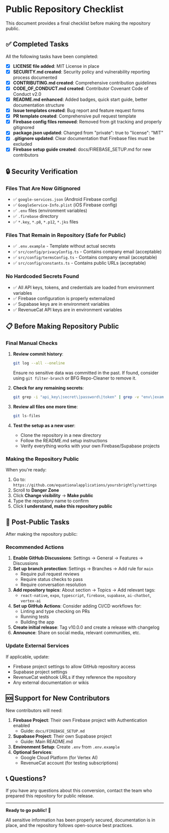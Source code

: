 # Public Repository Checklist

This document provides a final checklist before making the repository public.

## ✅ Completed Tasks

All the following tasks have been completed:

- [x] **LICENSE file added**: MIT License in place
- [x] **SECURITY.md created**: Security policy and vulnerability reporting process documented
- [x] **CONTRIBUTING.md created**: Comprehensive contribution guidelines
- [x] **CODE_OF_CONDUCT.md created**: Contributor Covenant Code of Conduct v2.0
- [x] **README.md enhanced**: Added badges, quick start guide, better documentation structure
- [x] **Issue templates created**: Bug report and feature request forms
- [x] **PR template created**: Comprehensive pull request template
- [x] **Firebase config files removed**: Removed from git tracking and properly gitignored
- [x] **package.json updated**: Changed from "private": true to "license": "MIT"
- [x] **.gitignore updated**: Clear documentation that Firebase files must be excluded
- [x] **Firebase setup guide created**: docs/FIREBASE_SETUP.md for new contributors

## 🔒 Security Verification

### Files That Are Now Gitignored
- ✅ `google-services.json` (Android Firebase config)
- ✅ `GoogleService-Info.plist` (iOS Firebase config)
- ✅ `.env` files (environment variables)
- ✅ `.firebase` directory
- ✅ `*.key`, `*.p8`, `*.p12`, `*.jks` files

### Files That Remain in Repository (Safe for Public)
- ✅ `.env.example` - Template without actual secrets
- ✅ `src/config/privacyConfig.ts` - Contains company email (acceptable)
- ✅ `src/config/termsConfig.ts` - Contains company email (acceptable)
- ✅ `src/config/constants.ts` - Contains public URLs (acceptable)

### No Hardcoded Secrets Found
- ✅ All API keys, tokens, and credentials are loaded from environment variables
- ✅ Firebase configuration is properly externalized
- ✅ Supabase keys are in environment variables
- ✅ RevenueCat API keys are in environment variables

## 📋 Before Making Repository Public

### Final Manual Checks

1. **Review commit history**: 
   ```bash
   git log --all --oneline
   ```
   Ensure no sensitive data was committed in the past. If found, consider using `git filter-branch` or BFG Repo-Cleaner to remove it.

2. **Check for any remaining secrets**:
   ```bash
   git grep -i "api_key\|secret\|password\|token" | grep -v "env\|example\|TODO"
   ```

3. **Review all files one more time**:
   ```bash
   git ls-files
   ```

4. **Test the setup as a new user**:
   - Clone the repository in a new directory
   - Follow the README.md setup instructions
   - Verify everything works with your own Firebase/Supabase projects

### Making the Repository Public

When you're ready:

1. Go to: `https://github.com/equationalapplications/yoursbrightly/settings`
2. Scroll to **Danger Zone**
3. Click **Change visibility** → **Make public**
4. Type the repository name to confirm
5. Click **I understand, make this repository public**

## 📖 Post-Public Tasks

After making the repository public:

### Recommended Actions

1. **Enable GitHub Discussions**: Settings → General → Features → Discussions
2. **Set up branch protection**: Settings → Branches → Add rule for `main`
   - Require pull request reviews
   - Require status checks to pass
   - Require conversation resolution
3. **Add repository topics**: About section → Topics → Add relevant tags:
   - `react-native`, `expo`, `typescript`, `firebase`, `supabase`, `ai-chatbot`, `vertex-ai`
4. **Set up GitHub Actions**: Consider adding CI/CD workflows for:
   - Linting and type checking on PRs
   - Running tests
   - Building the app
5. **Create initial release**: Tag v10.0.0 and create a release with changelog
6. **Announce**: Share on social media, relevant communities, etc.

### Update External Services

If applicable, update:
- Firebase project settings to allow GitHub repository access
- Supabase project settings
- RevenueCat webhook URLs if they reference the repository
- Any external documentation or wikis

## 🆘 Support for New Contributors

New contributors will need:

1. **Firebase Project**: Their own Firebase project with Authentication enabled
   - Guide: `docs/FIREBASE_SETUP.md`
2. **Supabase Project**: Their own Supabase project
   - Guide: Main README.md
3. **Environment Setup**: Create `.env` from `.env.example`
4. **Optional Services**: 
   - Google Cloud Platform (for Vertex AI)
   - RevenueCat account (for testing subscriptions)

## 📞 Questions?

If you have any questions about this conversion, contact the team who prepared this repository for public release.

---

**Ready to go public!** 🚀

All sensitive information has been properly secured, documentation is in place, and the repository follows open-source best practices.
